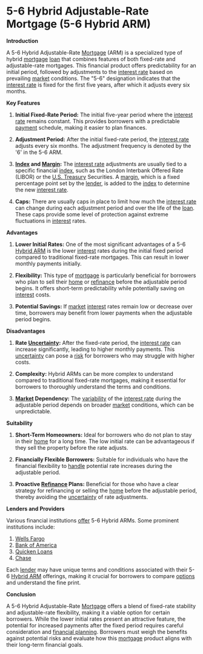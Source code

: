 # 5-6 Hybrid Adjustable-Rate Mortgage (5-6 Hybrid ARM)

**Introduction**

A 5-6 Hybrid Adjustable-Rate [Mortgage](../m/mortgage.md) (ARM) is a specialized type of hybrid [mortgage](../m/mortgage.md) [loan](../l/loan.md) that combines features of both fixed-rate and adjustable-rate mortgages. This financial product offers predictability for an initial period, followed by adjustments to the [interest rate](../i/interest_rate.md) based on prevailing [market](../m/market.md) conditions. The "5-6" designation indicates that the [interest rate](../i/interest_rate.md) is fixed for the first five years, after which it adjusts every six months.

**Key Features**

1. **Initial Fixed-Rate Period:** The initial five-year period where the [interest rate](../i/interest_rate.md) remains constant. This provides borrowers with a predictable [payment](../p/payment.md) schedule, making it easier to plan finances.

2. **Adjustment Period:** After the initial fixed-rate period, the [interest rate](../i/interest_rate.md) adjusts every six months. The adjustment frequency is denoted by the '6' in the 5-6 ARM.

3. **[Index](../i/index.md) and [Margin](../m/margin.md):** The [interest rate](../i/interest_rate.md) adjustments are usually tied to a specific financial [index](../i/index.md), such as the London Interbank Offered Rate (LIBOR) or the [U.S. Treasury](../u/u.s._treasury.md) Securities. A [margin](../m/margin.md), which is a fixed percentage point set by the [lender](../l/lender.md), is added to the [index](../i/index.md) to determine the new [interest rate](../i/interest_rate.md).

4. **Caps:** There are usually caps in place to limit how much the [interest rate](../i/interest_rate.md) can change during each adjustment period and over the life of the [loan](../l/loan.md). These caps provide some level of protection against extreme fluctuations in [interest](../i/interest.md) rates.

**Advantages**

1. **Lower Initial Rates:** One of the most significant advantages of a 5-6 [Hybrid ARM](../h/hybrid_arm.md) is the lower [interest](../i/interest.md) rates during the initial fixed period compared to traditional fixed-rate mortgages. This can result in lower monthly payments initially.

2. **Flexibility:** This type of [mortgage](../m/mortgage.md) is particularly beneficial for borrowers who plan to sell their [home](../h/home.md) or [refinance](../r/refinance.md) before the adjustable period begins. It offers short-term predictability while potentially saving on [interest](../i/interest.md) costs.

3. **Potential Savings:** If [market](../m/market.md) [interest](../i/interest.md) rates remain low or decrease over time, borrowers may benefit from lower payments when the adjustable period begins.

**Disadvantages**

1. **Rate [Uncertainty](../u/uncertainty_in_trading.md):** After the fixed-rate period, the [interest rate](../i/interest_rate.md) can increase significantly, leading to higher monthly payments. This [uncertainty](../u/uncertainty_in_trading.md) can pose a [risk](../r/risk.md) for borrowers who may struggle with higher costs.

2. **Complexity:** Hybrid ARMs can be more complex to understand compared to traditional fixed-rate mortgages, making it essential for borrowers to thoroughly understand the terms and conditions.

3. **[Market](../m/market.md) Dependency:** The [variability](../v/variability.md) of the [interest rate](../i/interest_rate.md) during the adjustable period depends on broader [market](../m/market.md) conditions, which can be unpredictable.

**Suitability**

1. **Short-Term Homeowners:** Ideal for borrowers who do not plan to stay in their [home](../h/home.md) for a long time. The low initial rate can be advantageous if they sell the property before the rate adjusts.

2. **Financially Flexible Borrowers:** Suitable for individuals who have the financial flexibility to [handle](../h/handle.md) potential rate increases during the adjustable period.

3. **Proactive [Refinance](../r/refinance.md) Plans:** Beneficial for those who have a clear strategy for refinancing or selling the [home](../h/home.md) before the adjustable period, thereby avoiding the [uncertainty](../u/uncertainty_in_trading.md) of rate adjustments.

**Lenders and Providers**

Various financial institutions [offer](../o/offer.md) 5-6 Hybrid ARMs. Some prominent institutions include:

1. [Wells Fargo](https://www.wellsfargo.com/)
2. [Bank of America](https://www.bankofamerica.com/)
3. [Quicken Loans](https://www.quickenloans.com/)
4. [Chase](https://www.chase.com/)

Each [lender](../l/lender.md) may have unique terms and conditions associated with their 5-6 [Hybrid ARM](../h/hybrid_arm.md) offerings, making it crucial for borrowers to compare [options](../o/options.md) and understand the fine print.

**Conclusion**

A 5-6 Hybrid Adjustable-Rate [Mortgage](../m/mortgage.md) offers a blend of fixed-rate stability and adjustable-rate flexibility, making it a viable option for certain borrowers. While the lower initial rates present an attractive feature, the potential for increased payments after the fixed period requires careful consideration and [financial planning](../f/financial_planning.md). Borrowers must weigh the benefits against potential risks and evaluate how this [mortgage](../m/mortgage.md) product aligns with their long-term financial goals.